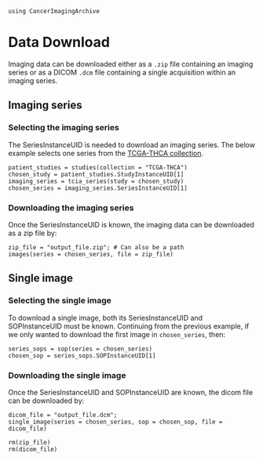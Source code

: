 ```@setup ex
using CancerImagingArchive
```

# Data Download

Imaging data can be downloaded either as a `.zip` file containing an imaging series or as a DICOM `.dcm` file containing a single acquisition within an imaging series.

## Imaging series

### Selecting the imaging series

The SeriesInstanceUID is needed to download an imaging series. The below example selects one series from the [TCGA-THCA collection](https://wiki.cancerimagingarchive.net/display/Public/TCGA-THCA).

```@repl ex
patient_studies = studies(collection = "TCGA-THCA")
chosen_study = patient_studies.StudyInstanceUID[1]
imaging_series = tcia_series(study = chosen_study)
chosen_series = imaging_series.SeriesInstanceUID[1]
```

### Downloading the imaging series

Once the SeriesInstanceUID is known, the imaging data can be downloaded as a zip file by:
```@repl ex
zip_file = "output_file.zip"; # Can also be a path
images(series = chosen_series, file = zip_file)
```

## Single image

### Selecting the single image

To download a single image, both its SeriesInstanceUID and SOPInstanceUID must be known.
Continuing from the previous example, if we only wanted to download the first image in `chosen_series`, then:

```@repl ex
series_sops = sop(series = chosen_series)
chosen_sop = series_sops.SOPInstanceUID[1]
```

### Downloading the single image

Once the SeriesInstanceUID and SOPInstanceUID are known, the dicom file can be downloaded by:

```@repl ex
dicom_file = "output_file.dcm";
single_image(series = chosen_series, sop = chosen_sop, file = dicom_file)
```

```@setup ex
rm(zip_file)
rm(dicom_file)
```
